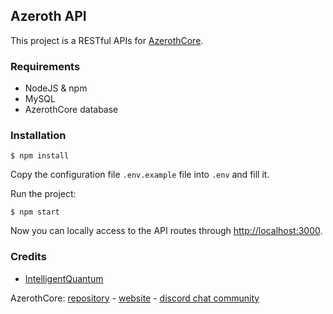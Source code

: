 ## Azeroth API

This project is a RESTful APIs for [AzerothCore](https://azerothcore.org).

### Requirements

- NodeJS & npm
- MySQL
- AzerothCore database

### Installation

```
$ npm install
```

Copy the configuration file `.env.example` file into `.env` and fill it.

Run the project:
```
$ npm start
```

Now you can locally access to the API routes through [http://localhost:3000](http://localhost:3000).

### Credits

- [IntelligentQuantum](https://github.com/IntelligentQuantum)

AzerothCore: [repository](https://github.com/azerothcore) - [website](http://azerothcore.org/) - [discord chat community](https://discord.gg/PaqQRkd)